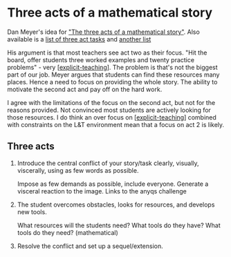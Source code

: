 # Three acts of a mathematical story



Dan Meyer's idea for ["The three acts of a mathematical story"](https://blog.mrmeyer.com/2011/the-three-acts-of-a-mathematical-story/). Also available is a [list of three act tasks](https://docs.google.com/spreadsheets/u/0/d/1jXSt_CoDzyDFeJimZxnhgwOVsWkTQEsfqouLWNNC6Z4/pub?output=html) and [another list](https://tapintoteenminds.com/3act-math/)

His argument is that most teachers see act two as their focus. "Hit the board, offer students three worked examples and twenty practice problems" - very [[explicit-teaching]]. The problem is that's not the biggest part of our job. Meyer argues that students can find these resources many places. Hence a need to focus on providing the whole story. The ability to motivate the second act and pay off on the hard work.

I agree with the limitations of the focus on the second act, but not for the reasons provided. Not convinced most students are actively looking for those resources. I do think an over focus on [[explicit-teaching]] combined with constraints on the L&T environment mean that a focus on act 2 is likely.

## Three acts

1. Introduce the central conflict of your story/task clearly, visually, viscerally, using as few words as possible.

    Impose as few demands as possible, include everyone. Generate a visceral reaction to the image. Links to the anyqs challenge

2. The student overcomes obstacles, looks for resources, and develops new tools.

    What resources will the students need? What tools do they have? What tools do they need? (mathematical)

3. Resolve the conflict and set up a sequel/extension.

[//begin]: # "Autogenerated link references for markdown compatibility"
[explicit-teaching]: explicit-teaching "Explicit teaching"
[//end]: # "Autogenerated link references"